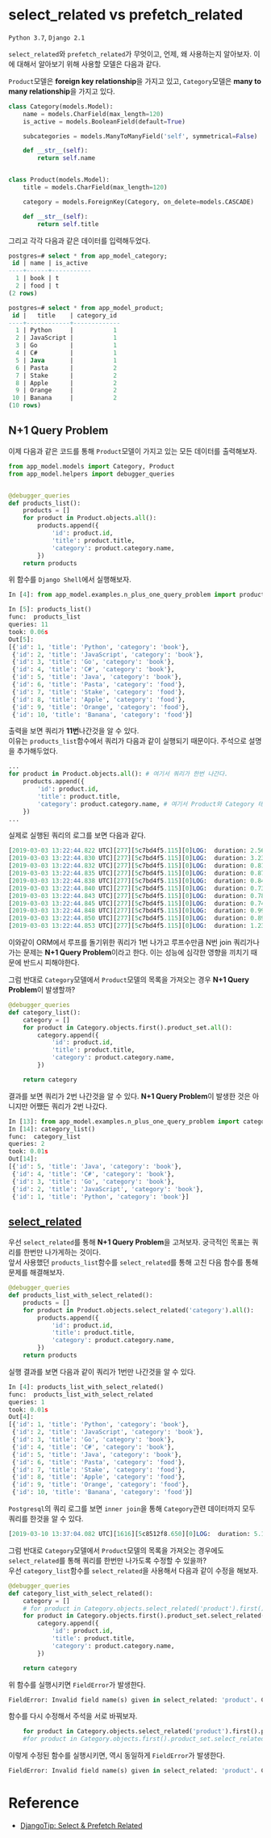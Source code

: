 # select_related vs prefetch_related

`Python 3.7`, `Django 2.1`

`select_related`와 `prefetch_related`가 무엇이고, 언제, 왜 사용하는지 알아보자. 이에 대해서 알아보기 위해 사용할 모델은 다음과 같다. 

`Product`모델은 **foreign key relationship**을 가지고 있고, `Category`모델은 **many to many relationship**을 가지고 있다. 

```python
class Category(models.Model):
    name = models.CharField(max_length=120)
    is_active = models.BooleanField(default=True)

    subcategories = models.ManyToManyField('self', symmetrical=False)

    def __str__(self):
        return self.name


class Product(models.Model):
    title = models.CharField(max_length=120)

    category = models.ForeignKey(Category, on_delete=models.CASCADE)

    def __str__(self):
        return self.title
```

그리고 각각 다음과 같은 데이터를 입력해두었다. 

```sql
postgres=# select * from app_model_category;
 id | name | is_active
----+------+-----------
  1 | book | t
  2 | food | t
(2 rows)

postgres=# select * from app_model_product;
 id |   title    | category_id
----+------------+-------------
  1 | Python     |           1
  2 | JavaScript |           1
  3 | Go         |           1
  4 | C#         |           1
  5 | Java       |           1
  6 | Pasta      |           2
  7 | Stake      |           2
  8 | Apple      |           2
  9 | Orange     |           2
 10 | Banana     |           2
(10 rows)
```

## N+1 Query Problem

이제 다음과 같은 코드를 통해 `Product`모델이 가지고 있는 모든 데이터를 출력해보자. 

```python
from app_model.models import Category, Product
from app_model.helpers import debugger_queries


@debugger_queries
def products_list():
    products = []
    for product in Product.objects.all():
        products.append({
            'id': product.id,
            'title': product.title,
            'category': product.category.name,
        })
    return products
```

위 함수를 `Django Shell`에서 실행해보자.

```python
In [4]: from app_model.examples.n_plus_one_query_problem import products_list

In [5]: products_list()
func:  products_list
queries: 11
took: 0.06s
Out[5]:
[{'id': 1, 'title': 'Python', 'category': 'book'},
 {'id': 2, 'title': 'JavaScript', 'category': 'book'},
 {'id': 3, 'title': 'Go', 'category': 'book'},
 {'id': 4, 'title': 'C#', 'category': 'book'},
 {'id': 5, 'title': 'Java', 'category': 'book'},
 {'id': 6, 'title': 'Pasta', 'category': 'food'},
 {'id': 7, 'title': 'Stake', 'category': 'food'},
 {'id': 8, 'title': 'Apple', 'category': 'food'},
 {'id': 9, 'title': 'Orange', 'category': 'food'},
 {'id': 10, 'title': 'Banana', 'category': 'food'}]
```

출력을 보면 쿼리가 **11번**나간것을 알 수 있다.  
이유는 `products_list`함수에서 쿼리가 다음과 같이 실행되기 때문이다. 주석으로 설명을 추가해두었다. 

```python
...
for product in Product.objects.all(): # 여기서 쿼리가 한번 나간다. 
    products.append({
        'id': product.id,
        'title': product.title,
        'category': product.category.name, # 여기서 Product와 Category 테이블을 join하는 쿼리가 loop count 만큼 나간다. 
    })
...
```

실제로 실행된 쿼리의 로그를 보면 다음과 같다. 

```sql
[2019-03-03 13:22:44.822 UTC][277][5c7bd4f5.115][0]LOG:  duration: 2.567 ms  statement: SELECT "app_model_product"."id", "app_model_product"."title", "app_model_product"."category_id" FROM "app_model_product"
[2019-03-03 13:22:44.830 UTC][277][5c7bd4f5.115][0]LOG:  duration: 3.238 ms  statement: SELECT "app_model_category"."id", "app_model_category"."name", "app_model_category"."is_active" FROM "app_model_category" WHERE "app_model_category"."id" = 1
[2019-03-03 13:22:44.832 UTC][277][5c7bd4f5.115][0]LOG:  duration: 0.815 ms  statement: SELECT "app_model_category"."id", "app_model_category"."name", "app_model_category"."is_active" FROM "app_model_category" WHERE "app_model_category"."id" = 1
[2019-03-03 13:22:44.835 UTC][277][5c7bd4f5.115][0]LOG:  duration: 0.877 ms  statement: SELECT "app_model_category"."id", "app_model_category"."name", "app_model_category"."is_active" FROM "app_model_category" WHERE "app_model_category"."id" = 1
[2019-03-03 13:22:44.838 UTC][277][5c7bd4f5.115][0]LOG:  duration: 0.846 ms  statement: SELECT "app_model_category"."id", "app_model_category"."name", "app_model_category"."is_active" FROM "app_model_category" WHERE "app_model_category"."id" = 1
[2019-03-03 13:22:44.840 UTC][277][5c7bd4f5.115][0]LOG:  duration: 0.735 ms  statement: SELECT "app_model_category"."id", "app_model_category"."name", "app_model_category"."is_active" FROM "app_model_category" WHERE "app_model_category"."id" = 1
[2019-03-03 13:22:44.843 UTC][277][5c7bd4f5.115][0]LOG:  duration: 0.781 ms  statement: SELECT "app_model_category"."id", "app_model_category"."name", "app_model_category"."is_active" FROM "app_model_category" WHERE "app_model_category"."id" = 2
[2019-03-03 13:22:44.845 UTC][277][5c7bd4f5.115][0]LOG:  duration: 0.743 ms  statement: SELECT "app_model_category"."id", "app_model_category"."name", "app_model_category"."is_active" FROM "app_model_category" WHERE "app_model_category"."id" = 2
[2019-03-03 13:22:44.848 UTC][277][5c7bd4f5.115][0]LOG:  duration: 0.998 ms  statement: SELECT "app_model_category"."id", "app_model_category"."name", "app_model_category"."is_active" FROM "app_model_category" WHERE "app_model_category"."id" = 2
[2019-03-03 13:22:44.850 UTC][277][5c7bd4f5.115][0]LOG:  duration: 0.899 ms  statement: SELECT "app_model_category"."id", "app_model_category"."name", "app_model_category"."is_active" FROM "app_model_category" WHERE "app_model_category"."id" = 2
[2019-03-03 13:22:44.853 UTC][277][5c7bd4f5.115][0]LOG:  duration: 1.233 ms  statement: SELECT "app_model_category"."id", "app_model_category"."name", "app_model_category"."is_active" FROM "app_model_category" WHERE "app_model_category"."id" = 2
```

이와같이 ORM에서 루프를 돌기위한 쿼리가 1번 나가고 루프수만큼 N번 join 쿼리가나가는 문제는 **N+1 Query Problem**이라고 한다. 이는 성능에 심각한 영향을 끼치기 때문에 반드시 피해야한다. 

그럼 반대로 `Category`모델에서 `Product`모델의 목록을 가져오는 경우 **N+1 Query Problem**이 발생할까?

```python
@debugger_queries
def category_list():
    category = []
    for product in Category.objects.first().product_set.all():
        category.append({
            'id': product.id,
            'title': product.title,
            'category': product.category.name,
        })

    return category
```    

결과를 보면 쿼리가 2번 나간것을 알 수 있다. **N+1 Query Problem**이 발생한 것은 아니지만 어쨌든 쿼리가 2번 나갔다. 

```python
In [13]: from app_model.examples.n_plus_one_query_problem import category_list
In [14]: category_list()
func:  category_list
queries: 2
took: 0.01s
Out[14]:
[{'id': 5, 'title': 'Java', 'category': 'book'},
 {'id': 4, 'title': 'C#', 'category': 'book'},
 {'id': 3, 'title': 'Go', 'category': 'book'},
 {'id': 2, 'title': 'JavaScript', 'category': 'book'},
 {'id': 1, 'title': 'Python', 'category': 'book'}]
```

## [select_related](https://docs.djangoproject.com/en/2.1/ref/models/querysets/#select-related)

우선 `select_related`를 통해 **N+1 Query Problem**을 고쳐보자. 궁극적인 목표는 쿼리를 한번만 나가게하는 것이다.  
앞서 사용했던 `products_list`함수를 `select_related`를 통해 고친 다음 함수를 통해 문제를 해결해보자.

```python
@debugger_queries
def products_list_with_select_related():
    products = []
    for product in Product.objects.select_related('category').all():
        products.append({
            'id': product.id,
            'title': product.title,
            'category': product.category.name,
        })
    return products
```

실행 결과를 보면 다음과 같이 쿼리가 1번만 나간것을 알 수 있다. 

```python
In [4]: products_list_with_select_related()
func:  products_list_with_select_related
queries: 1
took: 0.01s
Out[4]:
[{'id': 1, 'title': 'Python', 'category': 'book'},
 {'id': 2, 'title': 'JavaScript', 'category': 'book'},
 {'id': 3, 'title': 'Go', 'category': 'book'},
 {'id': 4, 'title': 'C#', 'category': 'book'},
 {'id': 5, 'title': 'Java', 'category': 'book'},
 {'id': 6, 'title': 'Pasta', 'category': 'food'},
 {'id': 7, 'title': 'Stake', 'category': 'food'},
 {'id': 8, 'title': 'Apple', 'category': 'food'},
 {'id': 9, 'title': 'Orange', 'category': 'food'},
 {'id': 10, 'title': 'Banana', 'category': 'food'}]
```

`Postgresql`의 쿼리 로그를 보면 `inner join`을 통해 `Category`관련 데이터까지 모두 쿼리를 한것을 알 수 있다. 

```sql
[2019-03-10 13:37:04.082 UTC][1616][5c8512f8.650][0]LOG:  duration: 5.109 ms  statement: SELECT "app_model_product"."id", "app_model_product"."title", "app_model_product"."category_id", "app_model_category"."id", "app_model_category"."name", "app_model_category"."is_active" FROM "app_model_product" INNER JOIN "app_model_category" ON ("app_model_product"."category_id" = "app_model_category"."id")
```

그럼 반대로 `Category`모델에서 `Product`모델의 목록을 가져오는 경우에도 `select_related`를 통해 쿼리를 한번만 나가도록 수정할 수 있을까?   
우선 `category_list`함수를 `select_related`을 사용해서 다음과 같이 수정을 해보자. 

```python
@debugger_queries
def category_list_with_select_related():
    category = []
    # for product in Category.objects.select_related('product').first().product_set.all():
    for product in Category.objects.first().product_set.select_related('product').all():
        category.append({
            'id': product.id,
            'title': product.title,
            'category': product.category.name,
        })

    return category
```

위 함수를 실행시키면 `FieldError`가 발생한다. 

```python
FieldError: Invalid field name(s) given in select_related: 'product'. Choices are: category
```

함수를 다시 수정해서 주석을 서로 바꿔보자. 

```python
    for product in Category.objects.select_related('product').first().product_set.all():
    #for product in Category.objects.first().product_set.select_related('product').all():
```

이렇게 수정된 함수를 실행시키면, 역시 동일하게 `FieldError`가 발생한다. 

```python
FieldError: Invalid field name(s) given in select_related: 'product'. Choices are: (none)
```

# Reference

* [DjangoTip: Select & Prefetch Related](https://medium.com/@lucasmagnum/djangotip-select-prefetch-related-e76b683aa457)
